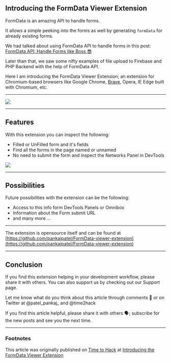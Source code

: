 ## Introducing the FormData Viewer Extension

FormData is an amazing API to handle forms.

It allows a simple peeking into the forms as well by generating `formData` for already existing forms.

We had talked about using FormData API to handle forms in this post: [FormData API: Handle Forms like Boss 😎](https://time2hack.com/formdata-api-handle-forms-like-a-boss/)

Later than that, we saw some nifty examples of file upload to Firebase and PHP Backend with the help of FormData API.

Here I am introducing the FormData Viewer Extension; an extension for Chromium-based browsers like Google Chrome, [Brave](https://brave.com/tim448), Opera, IE Edge built with Chromium, etc.

---

[![](https://res.cloudinary.com/time2hack/image/upload/c_scale,h_100,f_auto/v1571226788/web-store-button.png)](https://chrome.google.com/webstore/detail/mnjfjpoendmmboclknfcllimnneeiflg/)

---

## Features

With this extension you can inspect the following:

- Filled or UnFilled form and it's fields
- Find all the forms in the page named or unnamed
- No need to submit the form and inspect the Networks Panel in DevTools

![](https://res.cloudinary.com/time2hack/image/upload/q_auto:good,f_auto/chrome-formdata-viewer-extension.png)

---

## Possibilities

Future possibilities with the extension can be the following:

- Access to this info form DevTools Panels or Omnibox
- Information about the Form submit URL
- and many more ...

---

The extension is opensource itself and can be found at [https://github.com/pankajpatel/FormData-viewer-extension](https://github.com/pankajpatel/FormData-viewer-extension)

---

## Conclusion

If you find this extension helping in your development workflow, please share it with others. You can also support us by checking out our Support page.

Let me know what do you think about this article through comments 💬 or on Twitter at @patel_pankaj_ and @time2hack

If you find this article helpful, please share it with others 🗣; subscribe for the new posts and see you the next time.


---


### Footnotes

This article was originally published on [Time to Hack](https://time2hack.com/) at [Introducing the FormData Viewer Extension](https://time2hack.com/introducing-formdata-viewer-extension-html-forms/)

